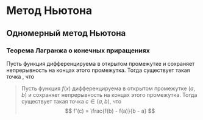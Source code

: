 # Метод Ньютона

## Одномерный метод Ньютона

### Теорема Лагранжа о конечных приращениях


Пусть функция    дифференцируема в открытом промежутке    и сохраняет непрерывность на концах этого промежутка. Тогда существует такая точка  , что
 	

> Пусть функция $f(x)$ дифференцируема в открытом промежутке $(a, b)$ и сохраняет непрерывность на концах этого промежутка.
> Тогда существует такая точка $c \in (a, b)$, что 
>$$ f'(c) = \frac{f(b) - f(a)}{b - a} $$

